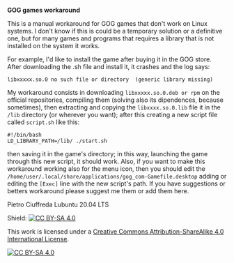**GOG games workaround**

This is a manual workaround for GOG games that don't work on Linux systems. I don't know if this is could be a temporary solution or a definitive one, but for many games and programs that requires a library that is not installed on the system it works.

For example, I'd like to install the game after buying it in the GOG store. After downloading the .sh file and install it, it crashes and the log says:

`libxxxxx.so.0 no such file or directory  (generic library missing)`

My workaround consists in downloading `libxxxxx.so.0.deb or rpm` on the official repositories, compiling them (solving also its dipendences, because sometimes), then extracting and copying the `libxxxx.so.0.lib` file it in the `/lib` directory (or wherever you want); after this creating a new script file called `script.sh` like this:

```
#!/bin/bash
LD_LIBRARY_PATH=/lib/ ./start.sh

```
then saving it in the game's directory; in this way, launching the game through this new script, it should work.
Also, if you want to make this workaround working also for the menu icon, then you should edit the `/home/user/.local/share/applications/gog_com-Gamefile.desktop` adding or editing the `[Exec]` line with the new script's path.
If you have suggestions or betters workaround please suggest me them or add them here.


Pietro Ciuffreda
Lubuntu 20.04 LTS




<n>
<n>
<n>

<n>

Shield: [![CC BY-SA 4.0][cc-by-sa-shield]][cc-by-sa]

This work is licensed under a [Creative Commons Attribution-ShareAlike 4.0
International License][cc-by-sa].

[![CC BY-SA 4.0][cc-by-sa-image]][cc-by-sa]

[cc-by-sa]: http://creativecommons.org/licenses/by-sa/4.0/
[cc-by-sa-image]: https://licensebuttons.net/l/by-sa/4.0/88x31.png
[cc-by-sa-shield]: https://img.shields.io/badge/License-CC%20BY--SA%204.0-lightgrey.svg
